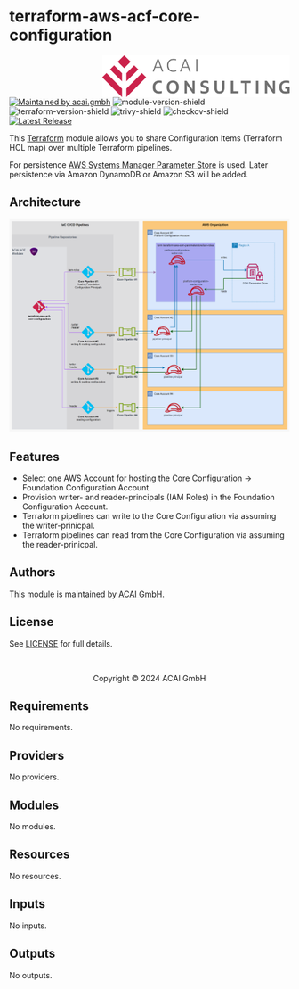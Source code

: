 # terraform-aws-acf-core-configuration

<!-- LOGO -->
<a href="https://acai.gmbh">
  <img src="https://github.com/acai-consulting/acai.public/raw/main/logo/logo_github_readme.png" alt="acai logo" title="ACAI" align="right" height="75" />
</a>

<!-- SHIELDS -->
[![Maintained by acai.gmbh][acai-shield]][acai-url]
![module-version-shield]
![terraform-version-shield]
![trivy-shield]
![checkov-shield]
[![Latest Release][release-shield]][release-url]

<!-- DESCRIPTION -->
This [Terraform][terraform-url] module allows you to share Configuration Items (Terraform HCL map) over multiple Terraform pipelines.

For persistence [AWS Systems Manager Parameter Store](https://docs.aws.amazon.com/systems-manager/latest/userguide/systems-manager-parameter-store.html) is used.
Later persistence via Amazon DynamoDB or Amazon S3 will be added.

<!-- ARCHITECTURE -->
## Architecture

![architecture][architecture-png]

<!-- FEATURES -->
## Features

* Select one AWS Account for hosting the Core Configuration -> Foundation Configuration Account.
* Provision writer- and reader-principals (IAM Roles) in the Foundation Configuration Account.
* Terraform pipelines can write to the Core Configuration via assuming the writer-prinicpal.
* Terraform pipelines can read from the Core Configuration via assuming the reader-prinicpal.

<!-- AUTHORS -->
## Authors

This module is maintained by [ACAI GmbH][acai-url].

<!-- LICENSE -->
## License

See [LICENSE][license-url] for full details.

<!-- COPYRIGHT -->
<br />
<p align="center">Copyright &copy; 2024 ACAI GmbH</p>

<!-- MARKDOWN LINKS & IMAGES -->
[acai-shield]: https://img.shields.io/badge/maintained_by-acai.gmbh-CB224B?style=flat
[acai-url]: https://acai.gmbh
[module-version-shield]: https://img.shields.io/badge/module_version-1.3.3-CB224B?style=flat
[terraform-version-shield]: https://img.shields.io/badge/tf-%3E%3D1.3.10-blue.svg?style=flat&color=blueviolet
[trivy-shield]: https://img.shields.io/badge/trivy-passed-green
[checkov-shield]: https://img.shields.io/badge/checkov-passed-green
[release-shield]: https://img.shields.io/github/v/release/acai-consulting/terraform-aws-acf-core-configuration?style=flat&color=success
[release-url]: https://github.com/acai-consulting/terraform-aws-acf-core-configuration/releases
[architecture-png]: https://raw.githubusercontent.com/acai-consulting/terraform-aws-acf-core-configuration/main/docs/terraform-aws-acf-core-configuration.png
[license-url]: ./LICENSE.md
[terraform-url]: https://www.terraform.io


<!-- BEGIN_TF_DOCS -->
## Requirements

No requirements.

## Providers

No providers.

## Modules

No modules.

## Resources

No resources.

## Inputs

No inputs.

## Outputs

No outputs.
<!-- END_TF_DOCS -->
